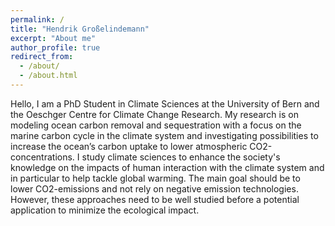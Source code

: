 ```yaml
---
permalink: /
title: "Hendrik Großelindemann"
excerpt: "About me"
author_profile: true
redirect_from: 
  - /about/
  - /about.html
---
```


Hello, I am a PhD Student in Climate Sciences at the University of Bern and the Oeschger Centre for Climate Change Research. My research is on modeling ocean carbon removal and sequestration with a focus on the marine carbon cycle in the climate system and investigating possibilities to increase the ocean’s carbon uptake to lower atmospheric CO2-concentrations. I study climate sciences to enhance the society's knowledge on the impacts of human interaction with the climate system and in particular to help tackle global warming. The main goal should be to lower CO2-emissions and not rely on negative emission technologies. However, these approaches need to be well studied before a potential application to minimize the ecological impact.
